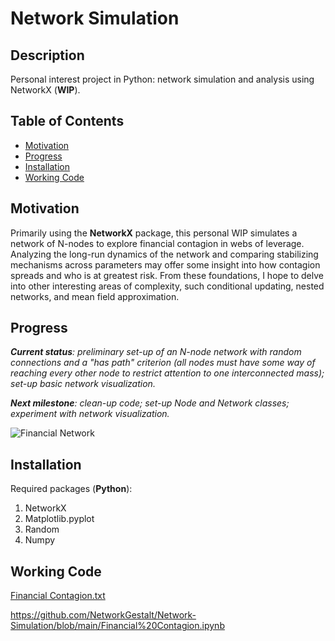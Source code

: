 # Network Simulation

## Description

Personal interest project in Python: network simulation and analysis using NetworkX (__WIP__).

## Table of Contents

* [Motivation](#motivation)
* [Progress](#progress)
* [Installation](#installation)
* [Working Code](#working-code)

## Motivation

Primarily using the __NetworkX__ package, this personal WIP simulates a network of N-nodes to explore
financial contagion in webs of leverage. Analyzing the long-run dynamics of the network and comparing
stabilizing mechanisms across parameters may offer some insight into how contagion spreads and who is
at greatest risk. From these foundations, I hope to delve into other interesting areas of complexity, such conditional updating,
nested networks, and mean field approximation. 

## Progress

___Current status__: preliminary set-up of an N-node network with random connections and a "has path" criterion (all nodes must have some way of reaching every other node to restrict attention to one interconnected mass); set-up basic network visualization._

___Next milestone__: clean-up code; set-up Node and Network classes; experiment with network visualization._

![Financial Network](https://user-images.githubusercontent.com/68624142/210494279-a70a3d0f-ee09-47fd-8ad6-cb3f53e30a15.png)

## Installation

Required packages (__Python__): 

1. NetworkX
2. Matplotlib.pyplot
3. Random
4. Numpy

## Working Code

[Financial Contagion.txt](https://github.com/NetworkGestalt/Network-Simulation/files/10341797/Financial.Contagion.txt)

https://github.com/NetworkGestalt/Network-Simulation/blob/main/Financial%20Contagion.ipynb
